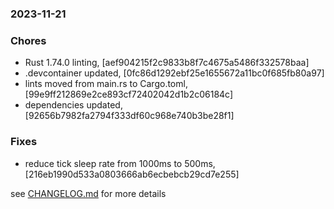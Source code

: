 ### 2023-11-21

### Chores
+ Rust 1.74.0 linting, [aef904215f2c9833b8f7c4675a5486f332578baa]
+ .devcontainer updated, [0fc86d1292ebf25e1655672a11bc0f685fb80a97]
+ lints moved from main.rs to Cargo.toml, [99e9ff212869e2ce893cf72402042d1b2c06184c]
+ dependencies updated, [92656b7982fa2794f333df60c968e740b3be28f1]

### Fixes
+ reduce tick sleep rate from 1000ms to 500ms, [216eb1990d533a0803666ab6ecbebcb29cd7e255]

see <a href='https://www.github.com/mrjackwills/obliqoro/blob/main/CHANGELOG.md'>CHANGELOG.md</a> for more details
